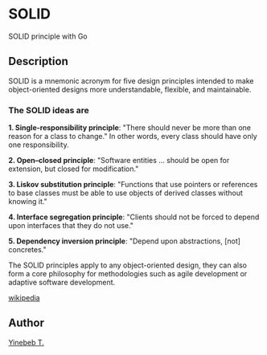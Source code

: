 # SOLID
SOLID principle with Go

## Description
SOLID is a mnemonic acronym for five design principles intended to make object-oriented designs more understandable, 
flexible, and maintainable.

### The SOLID ideas are
**1. Single-responsibility principle**: "There should never be more than one reason for a class to change." 
In other words, every class should have only one responsibility.

**2. Open–closed principle**: "Software entities ... should be open for extension, but closed for modification."
    
**3. Liskov substitution principle**: "Functions that use pointers or references to base classes must be able to use 
    objects of derived classes without knowing it."

**4. Interface segregation principle**: "Clients should not be forced to depend upon interfaces that they do not use."

**5. Dependency inversion principle**: "Depend upon abstractions, [not] concretes."

The SOLID principles apply to any object-oriented design, they can also form a core philosophy for methodologies 
such as agile development or adaptive software development.

[wikipedia](https://en.wikipedia.org/wiki/SOLID)

## Author

[Yinebeb T.](https://github.com/Yinebeb-01/)